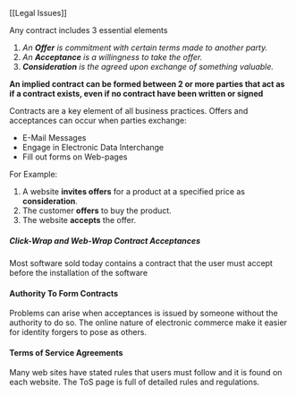 
[[Legal Issues]]

Any contract includes 3 essential elements
1. *An **Offer** is commitment with certain terms made to another party.*
2. *An **Acceptance** is a willingness to take the offer.*
3. *​**Consideration** is the agreed upon exchange of something valuable.*

**An implied contract can be formed between 2 or more parties that act as if a contract exists, even if no contract have been written or signed**

Contracts are a key element of all business practices.
Offers and acceptances can occur when parties exchange:
- E-Mail Messages
- Engage in Electronic Data Interchange
- Fill out forms on Web-pages

For Example:
1. A website **invites offers** for a product at a specified price as **consideration**.
2. The customer **offers** to buy the product.
3. The website **accepts** the offer.

##### Click-Wrap and Web-Wrap Contract Acceptances
Most software sold today contains a contract that the user must accept before the installation of the software

#### Authority To Form Contracts
Problems can arise when acceptances is issued by someone without the authority to do so. The online nature of electronic commerce make it easier for identity forgers to pose as others.

#### Terms of Service Agreements
Many web sites have stated rules that users must follow and it is found on each website.
The ToS page is full of detailed rules and regulations.